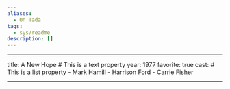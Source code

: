 ```yaml
---
aliases:
  - On Tada
tags:
  - sys/readme
description: []
---
```



---

title: A New Hope # This is a text property year: 1977 favorite: true cast: # This is a list property - Mark Hamill - Harrison Ford - Carrie Fisher 

---